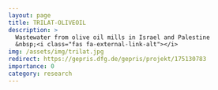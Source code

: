 ```yaml
---
layout: page
title: TRILAT-OLIVEOIL
description: >
  Wastewater from olive oil mills in Israel and Palestine
  &nbsp;<i class="fas fa-external-link-alt"></i>
img: /assets/img/trilat.jpg
redirect: https://gepris.dfg.de/gepris/projekt/175130783
importance: 0
category: research
---
```

